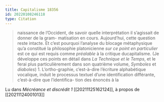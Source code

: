 ```yaml
---
title: Capitalisme 18356
id: 20220108246118
type: Citation
---
```


> naissance de l’Occident, de savoir quelle interprétation il s’agissait de donner de la gram- matisation en cours. Aujourd’hui, cette question reste intacte. Et c’est pourquoi l’analyse du blocage métaphysique qu’a constitué la philosophie platonicienne *sur ce point en particulier* est ce qui est requis comme *préalable* à la critique ducapitalisme. (Je développe ces points en détail dans *La Technique et le Temps*, et le ferai plus particulièrement dans son quatrième volume, *Symboles* et *diaboles*) 1. L’ortho-graphie, c’est-à-dire l’écriture alphabétique vocalique, induit le processus textuel d’une identification différante, c’est-à-dire que l’identifica- tion des énoncés à la

Lu dans *Mécréance et discrédit 1* [[20211125162124]], à propos de [[20211124001013]]